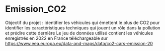 # Emission_CO2
Objectif du projet : identifier les véhicules qui émettent le plus de CO2 pour identifier les caractéristiques techniques qui jouent un rôle dans la pollution et prédire cette dernière
Le jeu de données utilisé contient les véhicules enregistrés en 2022 en France téléchargeable sur https://www.eea.europa.eu/data-and-maps/data/co2-cars-emission-20

